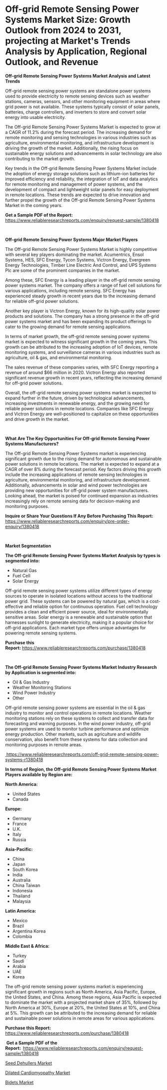 <p><h1>Off-grid Remote Sensing Power Systems Market Size: Growth Outlook from 2024 to 2031, projecting at Market's Trends Analysis by Application, Regional Outlook, and Revenue</h1></p><p><strong>Off-grid Remote Sensing Power Systems Market Analysis and Latest Trends</strong></p>
<p><p>Off-grid remote sensing power systems are standalone power systems used to provide electricity to remote sensing devices such as weather stations, cameras, sensors, and other monitoring equipment in areas where grid power is not available. These systems typically consist of solar panels, batteries, charge controllers, and inverters to store and convert solar energy into usable electricity.</p><p>The Off-grid Remote Sensing Power Systems Market is expected to grow at a CAGR of 11.2% during the forecast period. The increasing demand for remote monitoring and sensing technologies in various industries such as agriculture, environmental monitoring, and infrastructure development is driving the growth of the market. Additionally, the rising focus on sustainable energy solutions and advancements in solar technology are also contributing to the market growth.</p><p>Key trends in the Off-grid Remote Sensing Power Systems Market include the adoption of energy storage solutions such as lithium-ion batteries for improved efficiency and reliability, the integration of IoT and data analytics for remote monitoring and management of power systems, and the development of compact and lightweight solar panels for easy deployment in remote locations. These trends are expected to drive innovation and further propel the growth of the Off-grid Remote Sensing Power Systems Market in the coming years.</p></p>
<p><strong>Get a Sample PDF of the Report:&nbsp;</strong> <a href="https://www.reliableresearchreports.com/enquiry/request-sample/1380418">https://www.reliableresearchreports.com/enquiry/request-sample/1380418</a></p>
<p>&nbsp;</p>
<p><strong>Off-grid Remote Sensing Power Systems Major Market Players</strong></p>
<p><p>The Off-grid Remote Sensing Power Systems Market is highly competitive with several key players dominating the market. Acumentrics, Ensol Systems, HES, SFC Energy, Tycon Systems, Victron Energy, Evergreen Energy Technologies, Timber Line Electric And Control, and UPS Systems Plc are some of the prominent companies in the market.</p><p>Among these, SFC Energy is a leading player in the off-grid remote sensing power systems market. The company offers a range of fuel cell solutions for various applications, including remote sensing. SFC Energy has experienced steady growth in recent years due to the increasing demand for reliable off-grid power solutions.</p><p>Another key player is Victron Energy, known for its high-quality solar power products and solutions. The company has a strong presence in the off-grid power systems market and has been expanding its product offerings to cater to the growing demand for remote sensing applications.</p><p>In terms of market growth, the off-grid remote sensing power systems market is expected to witness significant growth in the coming years. This growth can be attributed to the increasing adoption of IoT devices, remote monitoring systems, and surveillance cameras in various industries such as agriculture, oil & gas, and environmental monitoring.</p><p>The sales revenue of these companies varies, with SFC Energy reporting a revenue of around $66 million in 2020. Victron Energy also reported significant revenue growth in recent years, reflecting the increasing demand for off-grid power solutions.</p><p>Overall, the off-grid remote sensing power systems market is expected to expand further in the future, driven by technological advancements, increasing investments in renewable energy, and the growing need for reliable power solutions in remote locations. Companies like SFC Energy and Victron Energy are well-positioned to capitalize on these opportunities and drive growth in the market.</p></p>
<p>&nbsp;</p>
<p><strong>What Are The Key Opportunities For Off-grid Remote Sensing Power Systems Manufacturers?</strong></p>
<p><p>The Off-grid Remote Sensing Power Systems market is experiencing significant growth due to the rising demand for autonomous and sustainable power solutions in remote locations. The market is expected to expand at a CAGR of over 8% during the forecast period. Key factors driving this growth include the increasing applications of remote sensing technologies in agriculture, environmental monitoring, and infrastructure development. Additionally, advancements in solar and wind power technologies are providing new opportunities for off-grid power system manufacturers. Looking ahead, the market is poised for continued expansion as industries increasingly rely on remote sensing data for decision-making and monitoring purposes.</p></p>
<p><strong>Inquire or Share Your Questions If Any Before Purchasing This Report:</strong> <a href="https://www.reliableresearchreports.com/enquiry/pre-order-enquiry/1380418">https://www.reliableresearchreports.com/enquiry/pre-order-enquiry/1380418</a></p>
<p>&nbsp;</p>
<p><strong>Market Segmentation</strong></p>
<p><strong>The Off-grid Remote Sensing Power Systems Market Analysis by types is segmented into:</strong></p>
<p><ul><li>Natural Gas</li><li>Fuel Cell</li><li>Solar Energy</li></ul></p>
<p><p>Off-grid remote sensing power systems utilize different types of energy sources to operate in isolated locations without access to the traditional power grid. These systems can be powered by natural gas, which is a cost-effective and reliable option for continuous operation. Fuel cell technology provides a clean and efficient power source, ideal for environmentally sensitive areas. Solar energy is a renewable and sustainable option that harnesses sunlight to generate electricity, making it a popular choice for off-grid applications. Each market type offers unique advantages for powering remote sensing systems.</p></p>
<p><strong>Purchase this Report:&nbsp;</strong><a href="https://www.reliableresearchreports.com/purchase/1380418">https://www.reliableresearchreports.com/purchase/1380418</a></p>
<p>&nbsp;</p>
<p><strong>The Off-grid Remote Sensing Power Systems Market Industry Research by Application is segmented into:</strong></p>
<p><ul><li>Oil & Gas Industry</li><li>Weather Monitoring Stations</li><li>Wind Power Industry</li><li>Other</li></ul></p>
<p><p>Off-grid remote sensing power systems are essential in the oil & gas industry to monitor and control operations in remote locations. Weather monitoring stations rely on these systems to collect and transfer data for forecasting and warning purposes. In the wind power industry, off-grid power systems are used to monitor turbine performance and optimize energy production. Other markets, such as agriculture and wildlife conservation, also benefit from these systems for data collection and monitoring purposes in remote areas.</p></p>
<p><a href="https://www.reliableresearchreports.com/off-grid-remote-sensing-power-systems-r1380418">&nbsp;https://www.reliableresearchreports.com/off-grid-remote-sensing-power-systems-r1380418</a></p>
<p><strong>In terms of Region, the Off-grid Remote Sensing Power Systems Market Players available by Region are:</strong></p>
<p>
    <p> <strong> North America: </strong>
        <ul>
            <li>United States</li>
            <li>Canada</li>
        </ul>
        </p> 
    <p> <strong> Europe: </strong>
        <ul>
            <li>Germany</li>
            <li>France</li>
            <li>U.K.</li>
            <li>Italy</li>
            <li>Russia</li>
        </ul>
        </p> 
    <p> <strong> Asia-Pacific: </strong>
        <ul>
            <li>China</li>
            <li>Japan</li>
            <li>South Korea</li>
            <li>India</li>
            <li>Australia</li>
            <li>China Taiwan</li>
            <li>Indonesia</li>
            <li>Thailand</li>
            <li>Malaysia</li>
        </ul>
        </p> 
    <p> <strong> Latin America: </strong>
        <ul>
            <li>Mexico</li>
            <li>Brazil</li>
            <li>Argentina Korea</li>
            <li>Colombia</li>
        </ul>
        </p> 
    <p> <strong> Middle East & Africa: </strong>
        <ul>
            <li>Turkey</li>
            <li>Saudi</li>
            <li>Arabia</li>
            <li>UAE</li>
            <li>Korea</li>
        </ul>
    </p>
    </p>
<p><p>The off-grid remote sensing power systems market is experiencing significant growth in regions such as North America, Asia Pacific, Europe, the United States, and China. Among these regions, Asia Pacific is expected to dominate the market with a projected market share of 35%, followed by North America at 30%, Europe at 20%, the United States at 10%, and China at 5%. This growth can be attributed to the increasing demand for reliable and sustainable power solutions in remote areas for various applications.</p></p>
<p><strong>Purchase this Report: </strong><a href="https://www.reliableresearchreports.com/purchase/1380418">https://www.reliableresearchreports.com/purchase/1380418</a></p>
<p>&nbsp;<strong>Get a Sample PDF of the Report:&nbsp;&nbsp;</strong><a href="https://www.reliableresearchreports.com/enquiry/request-sample/1380418">https://www.reliableresearchreports.com/enquiry/request-sample/1380418</a></p>
<p><strong></strong></p>
<p><p><a href="https://github.com/okotobwrhuteie/Market-Research-Report-List-2/blob/main/seed-dehullers-market.md">Seed Dehullers Market</a></p><p><a href="https://butternut-bug-553.notion.site/Decoding-Dilated-Cardiomyopathy-Market-Metrics-Market-Share-Trends-and-Growth-Patterns-4bf4807f44cc40d8b1adac047297ed94">Dilated Cardiomyopathy Market</a></p><p><a href="https://issuu.com/reportprime-2/docs/bidets-market-size-2030.pptx">Bidets Market</a></p></p>